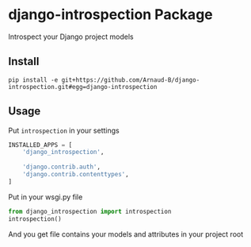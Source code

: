 # django-introspection Package

Introspect your Django project models

## Install

`pip install -e git+https://github.com/Arnaud-B/django-introspection.git#egg=django-introspection`

## Usage

Put ```introspection``` in your settings

   ```python
  INSTALLED_APPS = [
       'django_introspection',
       
       'django.contrib.auth',
       'django.contrib.contenttypes',
  ] 
  ```

Put in your wsgi.py file

   ```python
   from django_introspection import introspection
   introspection()
  ```

And you get file contains your models and attributes in your project root
